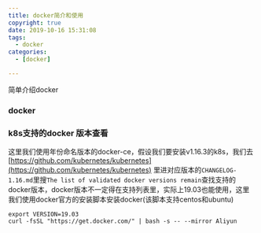 ```yaml
---
title: docker简介和使用
copyright: true
date: 2019-10-16 15:31:08
tags:
  - docker
categories:
  - [docker]

---
```


简单介绍docker 

<!-- more -->

### docker

### k8s支持的docker 版本查看

这里我们使用年份命名版本的docker-ce，假设我们要安装v1.16.3的k8s，我们去 [https://github.com/kubernetes/kubernetes](https://github.com/kubernetes/kubernetes) 里进对应版本的`CHANGELOG-1.16.md`里搜`The list of validated docker versions remain`查找支持的docker版本，docker版本不一定得在支持列表里，实际上19.03也能使用，这里我们使用docker官方的安装脚本安装docker(该脚本支持centos和ubuntu)
```
export VERSION=19.03
curl -fsSL "https://get.docker.com/" | bash -s -- --mirror Aliyun

```
